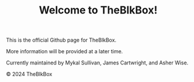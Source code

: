 <header>
  <h1>Welcome to TheBlkBox!</h1>
</header>

<p>This is the official Github page for TheBlkBox.</p>
<p>More information will be provided at a later time.</p>

<footer>
  <p>Currently maintained by Mykal Sullivan, James Cartwright, and Asher Wise.</p>
  <p>&#xa9 2024 TheBlkBox</p>
</footer>
